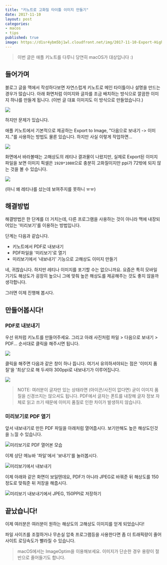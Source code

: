 ```yaml
---
title: "키노트로 고화질 타이틀 이미지 만들기"
date: 2017-11-10
layout: post
categories:
- macos
- tips
published: true
image: https://d1sr4ybm5bj1wl.cloudfront.net/img/2017-11-10-Export-HighQuality-Image-with-KeyNote.jpg
---
```


> 이번 글은 애플 키노트를 다루니 당연히 macOS가 대상입니다 :)

## 들어가며

블로그 글을 맥에서 작성하다보면 자연스럽게 키노트로 메인 타이틀이나 설명을 만드는 경우가 많습니다. 아래 화면처럼 이미지와 글자를 조금 배치하는 방식으로 깔끔한 이미지 하나를 만들게 됩니다. (이번 글 대표 이미지도 이 방식으로 만들었습니다.)

![]({{site.static_url}}/img/dropbox/%EC%8A%A4%ED%81%AC%EB%A6%B0%EC%83%B7%202017-11-09%2023.24.09.png?dl=1)

하지만 문제가 있습니다.

애플 키노트에서 기본적으로 제공하는 Export to Image, "다음으로 보내기 -> 이미지.."를 사용하는 방법도 물론 있습니다. 하지만 사실 이렇게 작업하면...

![]({{site.static_url}}/img/dropbox/%EC%8A%A4%ED%81%AC%EB%A6%B0%EC%83%B7%202017-11-09%2023.25.10.png?dl=1)

화면에서 바라볼때는 고해상도의 레티나 결과물이 나왔지만, 실제로 Export된 이미지 파일을 보면 이미지 픽셀은 `1920*1080`으로 충분히 고화질이지만 ppi가 72밖에 되지 않는 것을 볼 수 있습니다. 

![]({{site.static_url}}/img/dropbox/%EC%8A%A4%ED%81%AC%EB%A6%B0%EC%83%B7%202017-11-09%2023.29.35.png?dl=1)

(아니 왜 레티나를 샀는데 보여주지를 못하니 ㅠㅠ)

## 해결방법

해결방법은 한 단계를 더 거치는데, 다른 프로그램을 사용하는 것이 아니라 맥에 내장되어있는 '미리보기'를 이용하는 방법입니다.

단계는 다음과 같습니다.

- 키노트에서 PDF로 내보내기
- PDF파일을 '미리보기'로 열기
- 미리보기에서 '내보내기' 기능으로 고해상도 이미지 만들기

네, 귀찮습니다. 하지만 레티나 이미지를 포기할 수는 없으니까요. 요즘은 특히 모바일 기기도 해상도가 굉장히 높으니 그에 맞춰 높은 해상도를 제공해주는 것도 좋지 않을까 생각합니다.

그러면 이제 진행해 봅시다.

## 만들어봅시다!

### PDF로 내보내기

우선 위처럼 키노트를 만들어주세요. 그리고 아래 사진처럼 파일 > 다음으로 보내기 > PDF... 순서대로 클릭을 해주시면 됩니다.

![]({{site.static_url}}/img/dropbox/%EC%8A%A4%ED%81%AC%EB%A6%B0%EC%83%B7%202017-11-09%2023.36.07.png?dl=1)

클릭을 해주면 다음과 같은 창이 하나 뜹니다. 여기서 유의하셔야되는 점은 '이미지 품질'을 '최상'으로 해 두셔야 300ppi로 내보내기가 이루어집니다.

![]({{site.static_url}}/img/dropbox/%EC%8A%A4%ED%81%AC%EB%A6%B0%EC%83%B7%202017-11-09%2023.38.15.png?dl=1)

> NOTE: 여러분이 글자만 있는 상태라면 (아이콘/사진이 없다면) 굳이 이미지 품질을 신경쓰지는 않으셔도 됩니다. PDF에서 글자는 폰트를 내장해 글자 정보 자체로 읽고 쓰기 때문에 이미지 품질로 인한 차이가 발생하지 않습니다.

### 미리보기로 PDF 열기

앞서 내보내기로 만든 PDF 파일을 아래처럼 열어줍시다. 보기만해도 높은 해상도인것을 느낄 수 있습니다.

![미리보기로 PDF 열어본 모습]({{site.static_url}}/img/dropbox/%EC%8A%A4%ED%81%AC%EB%A6%B0%EC%83%B7%202017-11-09%2023.41.54.png?dl=1)

이제 상단 메뉴바 '파일'에서 '보내기'를 눌러봅시다.

![미리보기에서 내보내기]({{site.static_url}}/img/dropbox/%EC%8A%A4%ED%81%AC%EB%A6%B0%EC%83%B7%202017-11-09%2023.41.18.png?dl=1)

이제 아래와 같은 화면이 보일텐데요, PDF가 아니라 JPEG로 바꿔준 뒤 해상도를 150정도로 맞춰준 뒤 저장을 해줍시다.

![미리보기 내보내기에서 JPEG, 150PPI로 저장하기]({{site.static_url}}/img/dropbox/%EC%8A%A4%ED%81%AC%EB%A6%B0%EC%83%B7%202017-11-09%2023.46.24.png?dl=1)

## 끝났습니다!

이제 여러분은 여러분이 원하는 해상도의 고해상도 이미지를 얻게 되었습니다! 

파일 사이즈를 조절하거나 무손실 압축 프로그램등을 사용한다면 좀 더 트래픽량이 줄어 사이트 로딩속도가 빨라질 수 있습니다.

> macOS에서는 ImageOptim을 이용해보세요. 이미지가 단순한 경우 용량이 절반으로 줄어들기도 합니다.